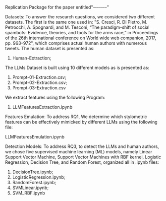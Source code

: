 Replication Package for the paper entitled"-------"

Datasets: To answer the research questions, we considered two different datasets. The first is the same one used in: "S. Cresci, R. Di Pietro, M. Petrocchi, A. Spognardi, and M. Tesconi, “The paradigm-shift of social spambots: Evidence, theories, and tools for the arms race,” in Proceedings of the 26th international conference on World wide web companion, 2017, pp. 963–972", which comprises actual human authors with numerous tweets. The human dataset is presented as: 

1. Human-Extraction;
   
The LLMs Dataset is built using 10 different models as is presented as: 
1. Prompt-01-Extraction.csv;
2. Prompt-02-Extraction.csv;
3. Prompt-03-Extraction.csv

We extract features using the following Program:

1. LLMFeaturesExtraction.ipynb


Features Emulation: To address RQ1, We determine which stylometric features can be effectively mimicked by different LLMs using the following file:

LLMFeaturesEmulation.ipynb




Detection Models: To address RQ3, to detect the LLMs and human authors, we chose five supervised machine learning (ML) models, namely Linear Support Vector Machine, Support Vector Machines with RBF kernel, Logistic Regression, Decision Tree, and Random Forest, organized all in .ipynb files:

1. DecisionTree.ipynb;
2. LogisticRegression.ipynb;
3. RandomForest.ipynb;
4. SVMLinear.ipynb;
5. SVM_RBF.ipynb
